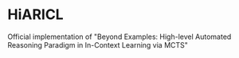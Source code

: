# HiARICL
Official implementation of "Beyond Examples: High-level Automated Reasoning Paradigm in In-Context Learning via MCTS"
